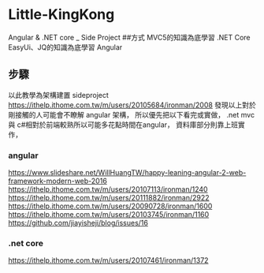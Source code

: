 # Little-KingKong
Angular &amp; .NET core _ Side Project
##方式
MVC5的知識為底學習 .NET Core
EasyUi、JQ的知識為底學習 Angular

## 步驟
以此教學為架構建置 sideproject
https://ithelp.ithome.com.tw/m/users/20105684/ironman/2008
發現以上對於剛接觸的人可能會不瞭解 angular 架構，
所以優先把以下看完或實做，
.net mvc 與 c#相對於前端較熟所以可能多花點時間在angular，
資料庫部分則靠上班實作，

### angular
https://www.slideshare.net/WillHuangTW/happy-leaning-angular-2-web-framework-modern-web-2016
https://ithelp.ithome.com.tw/m/users/20107113/ironman/1240
https://ithelp.ithome.com.tw/m/users/20111882/ironman/2922
https://ithelp.ithome.com.tw/m/users/20090728/ironman/1600
https://ithelp.ithome.com.tw/m/users/20103745/ironman/1160
https://github.com/jiayisheji/blog/issues/16

### .net core
https://ithelp.ithome.com.tw/m/users/20107461/ironman/1372
